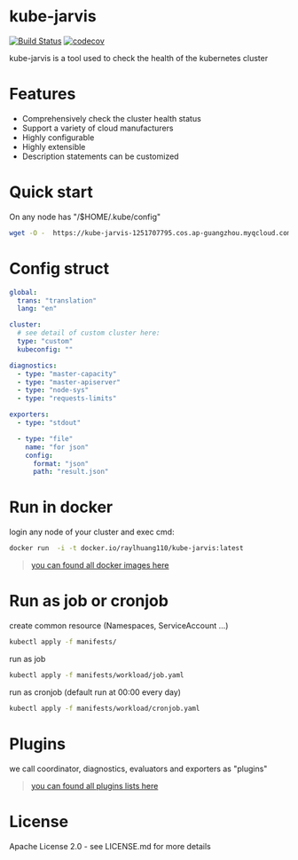 # kube-jarvis
[![Build Status](https://travis-ci.com/RayHuangCN/kube-jarvis.svg?token=nJm3RqJv2hocVN6fWNzx&branch=master)](https://travis-ci.com/RayHuangCN/kube-jarvis.svg?token=nJm3RqJv2hocVN6fWNzx&branch=master)
[![codecov](https://codecov.io/gh/RayHuangCN/kube-jarvis/branch/master/graph/badge.svg?token=rva9yuTNLO)](https://codecov.io/gh/RayHuangCN/kube-jarvis)

kube-jarvis is a tool used to check the health of the kubernetes cluster

# Features

* Comprehensively check the cluster health status
* Support a variety of cloud manufacturers
* Highly configurable
* Highly extensible
* Description statements can be customized

# Quick start
On any node has "/$HOME/.kube/config"
```bash
wget -O -  https://kube-jarvis-1251707795.cos.ap-guangzhou.myqcloud.com/run.sh | bash
```

# Config struct
```yaml
global:
  trans: "translation"
  lang: "en"

cluster:
  # see detail of custom cluster here:
  type: "custom"
  kubeconfig: ""

diagnostics:
  - type: "master-capacity"
  - type: "master-apiserver"
  - type: "node-sys"
  - type: "requests-limits"

exporters:
  - type: "stdout"

  - type: "file"
    name: "for json"
    config:
      format: "json"
      path: "result.json"


```

# Run in docker
login any node of your cluster and exec cmd:
```bash
docker run  -i -t docker.io/raylhuang110/kube-jarvis:latest
```
> [you can found all docker images here](https://hub.docker.com/r/raylhuang110/kube-jarvis/tags)

# Run as job or cronjob
create common resource (Namespaces, ServiceAccount ...)
```bash
kubectl apply -f manifests/ 
```
run as job
```bash
kubectl apply -f manifests/workload/job.yaml
```
run as cronjob (default run at 00:00 every day)
```bash
kubectl apply -f manifests/workload/cronjob.yaml
```
# Plugins
we call coordinator, diagnostics, evaluators and exporters as "plugins"
> [you can found all plugins lists here](https://tkestack.io/kube-jarvis/tree/master/pkg/plugins)

# License
Apache License 2.0 - see LICENSE.md for more details
